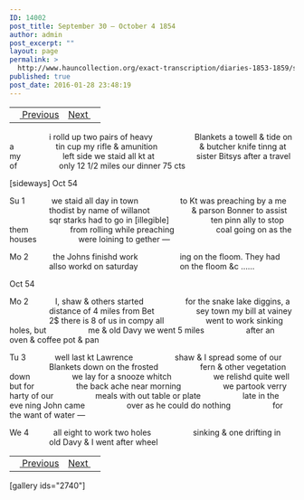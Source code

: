 ```yaml
---
ID: 14002
post_title: September 30 – October 4 1854
author: admin
post_excerpt: ""
layout: page
permalink: >
  http://www.hauncollection.org/exact-transcription/diaries-1853-1859/september-30-october-4-1854/
published: true
post_date: 2016-01-28 23:48:19
---
```

<table style="width: 100%;" align="center">
<tbody>
<tr>
<td><a href="http://www.hauncollection.org/version-2/diaries-1853-1859/april-1854-aside-september-30-1854/"><img src="https://lh3.googleusercontent.com/-EFJpxxNiPNw/VqgtWBCZrMI/AAAAAAAAAFU/WfY4lPFWWkg/s800-Ic42/Soeb-Plain-Arrows-8-10px.png" alt="" width="10" height="10" /> Previous</a></td>
<td style="text-align: right;"><a href="http://www.hauncollection.org/version-2/diaries-1853-1859/october-4-october-10-1854/">Next <img src="https://lh3.googleusercontent.com/-67k0cYlpXHw/VqgtWKz1MXI/AAAAAAAAAFU/k9PW_Piyurk/s800-Ic42/Soeb-Plain-Arrows-5-10px.png" alt="" width="10" height="10" /></a></td>
</tr>
</tbody>
</table>
<span style="margin-left: 70px;">i rolld up two pairs of heavy
<span style="margin-left: 70px;">Blankets a towell &amp; tide on a
<span style="margin-left: 70px;">tin cup my rifle &amp; amunition
<span style="margin-left: 70px;">&amp; butcher knife tinng at my
<span style="margin-left: 70px;">left side we staid all kt at
<span style="margin-left: 70px;">sister Bitsys after a travel of
<span style="margin-left: 70px;">only 12 1/2 miles our dinner 75 cts</span></span></span></span></span></span></span>

[sideways]
Oct 54

Su 1            we staid all day in town
<span style="margin-left: 70px;">to Kt was preaching by a me
<span style="margin-left: 70px;">thodist by name of willanot
<span style="margin-left: 70px;">&amp; parson Bonner to assist
<span style="margin-left: 70px;">sqr starks had to go in [illegible]
<span style="margin-left: 70px;">ten pinn ally to stop them
<span style="margin-left: 70px;">from rolling while preaching
<span style="margin-left: 70px;">coal going on as the houses
<span style="margin-left: 70px;">were loining to gether —</span></span></span></span></span></span></span></span>

Mo 2           the Johns finishd work
<span style="margin-left: 70px;">ing on the floom. They had
<span style="margin-left: 70px;">allso workd on saturday
<span style="margin-left: 70px;">on the floom &amp;c ……</span></span></span>

Oct 54

Mo 2            I, shaw &amp; others started
<span style="margin-left: 70px;">for the snake lake diggins, a
<span style="margin-left: 70px;">distance of 4 miles from Bet
<span style="margin-left: 70px;">sey town my bill at vainey
<span style="margin-left: 70px;">2$ there is 8 of us in compy all
<span style="margin-left: 70px;">went to work sinking holes, but
<span style="margin-left: 70px;">me &amp; old Davy we went 5 miles
<span style="margin-left: 70px;">after an oven &amp; coffee pot &amp; pan</span></span></span></span></span></span></span>

Tu 3             well last kt Lawrence
<span style="margin-left: 70px;">shaw &amp; I spread some of our
<span style="margin-left: 70px;">Blankets down on the frosted
<span style="margin-left: 70px;">fern &amp; other vegetation down
<span style="margin-left: 70px;">we lay for a snooze whitch
<span style="margin-left: 70px;">we relishd quite well but for
<span style="margin-left: 70px;">the back ache near morning
<span style="margin-left: 70px;">we partook verry harty of our
<span style="margin-left: 70px;">meals with out table or plate
<span style="margin-left: 70px;">late in the eve ning John came
<span style="margin-left: 70px;">over as he could do nothing
<span style="margin-left: 70px;">for the want of water —</span></span></span></span></span></span></span></span></span></span></span>

We 4           all eight to work two holes
<span style="margin-left: 70px;">sinking &amp; one drifting in
<span style="margin-left: 70px;">old Davy &amp; I went after wheel</span></span>
<table style="width: 100%;" align="center">
<tbody>
<tr>
<td><a href="http://www.hauncollection.org/version-2/diaries-1853-1859/april-1854-aside-september-30-1854/"><img src="https://lh3.googleusercontent.com/-EFJpxxNiPNw/VqgtWBCZrMI/AAAAAAAAAFU/WfY4lPFWWkg/s800-Ic42/Soeb-Plain-Arrows-8-10px.png" alt="" width="10" height="10" /> Previous</a></td>
<td style="text-align: right;"><a href="http://www.hauncollection.org/version-2/diaries-1853-1859/october-4-october-10-1854/">Next <img src="https://lh3.googleusercontent.com/-67k0cYlpXHw/VqgtWKz1MXI/AAAAAAAAAFU/k9PW_Piyurk/s800-Ic42/Soeb-Plain-Arrows-5-10px.png" alt="" width="10" height="10" /></a></td>
</tr>
</tbody>
</table>
[gallery ids="2740"]